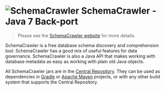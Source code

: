 # ![SchemaCrawler](https://github.com/sualeh/SchemaCrawler/blob/master/schemacrawler-site/src/site/resources/images/schemacrawler_logo.png?raw=true) SchemaCrawler - Java 7 Back-port

> Please see the [SchemaCrawler website](http://www.schemacrawler.com/) for more details.

SchemaCrawler is a free database schema discovery and comprehension tool. SchemaCrawler has a good mix of useful features for data governance. SchemaCrawler is also a Java API that makes working with database metadata as easy as working with plain old Java objects.

All SchemaCrawler jars are in the [Central Repository](http://search.maven.org/#search%7Cga%7C1%7Cg%3Aus.fatehi%20a%3Aschemacrawler*). They can be used as dependencies in [Gradle](https://gradle.org/) or [Apache Maven](http://maven.apache.org/) projects, or with any other build system that supports the Central Repository.